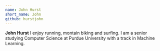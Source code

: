 ```yaml
---
name: John Hurst
short_name: John
github: hurstjohn
---
```


**John Hurst** I enjoy running, montain biking and surfing. I am a senior studying Computer Science at Purdue University with a track in Machine Learning.

